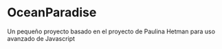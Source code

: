 # OceanParadise
Un pequeño proyecto basado en el proyecto de Paulina Hetman
para uso avanzado de Javascript
